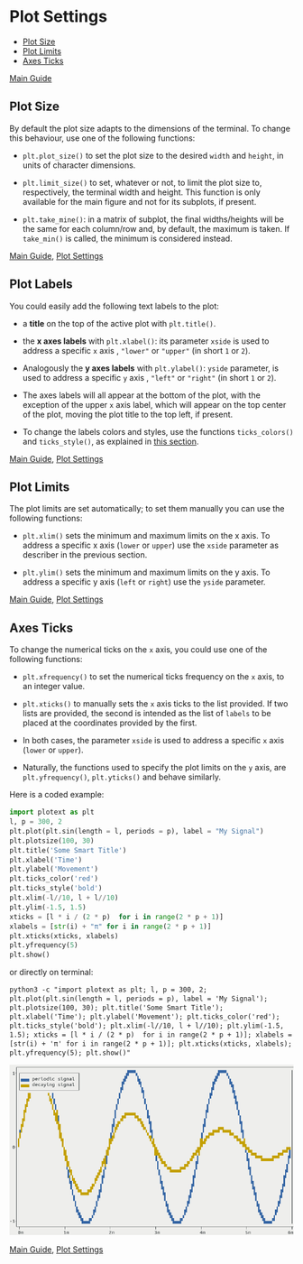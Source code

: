 # Plot Settings

- [Plot Size](https://github.com/piccolomo/plotext/blob/master/readme/settings.md#plot-size)
- [Plot Limits](https://github.com/piccolomo/plotext/blob/master/readme/settings.md#plot-limits)
- [Axes Ticks](https://github.com/piccolomo/plotext/blob/master/readme/settings.md#axes-ticks)

[Main Guide](https://github.com/piccolomo/plotext#guide)


## Plot Size

By default the plot size adapts to the dimensions of the terminal. To change this behaviour, use one of the following functions:

 - `plt.plot_size()` to set the plot size to the desired `width` and `height`, in units of character dimensions.

 - `plt.limit_size()` to set, whatever or not, to limit the plot size to, respectively, the terminal width and height. This function is only available for the main figure and not for its subplots, if present.

 - `plt.take_mine()`: in a matrix of subplot, the final widths/heights will be the same for each column/row and, by default, the maximum is taken. If `take_min()` is called, the minimum is considered instead.

[Main Guide](https://github.com/piccolomo/plotext#guide), [Plot Settings](https://github.com/piccolomo/plotext/blob/master/readme/settings.md#plot-aspect)


## Plot Labels

You could easily add the following text labels to the plot:

- a **title** on the top of the active plot with `plt.title()`.
 
- the **x axes labels** with `plt.xlabel()`: its parameter `xside` is used to address a specific `x` axis , `"lower"` or `"upper"` (in short `1` or `2`). 

- Analogously the **y axes labels** with `plt.ylabel()`: `yside` parameter, is used to address a specific `y` axis , `"left"` or `"right"` (in short `1` or `2`).

- The axes labels will all appear at the bottom of the plot, with the exception of the upper `x` axis label, which will appear on the top center of the plot, moving the plot title to the top left, if present.

- To change the labels colors and styles, use the functions `ticks_colors()` and `ticks_style()`, as explained in [this section](https://github.com/piccolomo/plotext/blob/master/readme/settings.md#colors).
 
[Main Guide](https://github.com/piccolomo/plotext#guide), [Plot Settings](https://github.com/piccolomo/plotext/blob/master/readme/settings.md#plot-aspect)



## Plot Limits

The plot limits are set automatically; to set them manually you can use the following functions:

 - `plt.xlim()` sets the minimum and maximum limits on the x axis. To address a specific x axis (`lower` or `upper`) use the `xside` parameter as describer in the previous section. 

 - `plt.ylim()` sets the minimum and maximum limits on the y axis. To address a specific y axis (`left` or `right`) use the `yside` parameter.


[Main Guide](https://github.com/piccolomo/plotext#guide), [Plot Settings](https://github.com/piccolomo/plotext/blob/master/readme/settings.md#plot-aspect)


## Axes Ticks

To change the numerical ticks on the `x` axis, you could use one of the following functions:

- `plt.xfrequency()` to set the numerical ticks frequency on the `x` axis, to an integer value.

- `plt.xticks()` to manually sets the `x` axis ticks to the list provided. If two lists are provided, the second is intended as the list of `labels` to be placed at the coordinates provided by the first.

- In both cases, the parameter `xside` is used to address a specific `x` axis (`lower` or `upper`).

- Naturally, the functions used to specify the plot limits on the `y` axis, are `plt.yfrequency()`, `plt.yticks()` and behave similarly.

Here is a coded example:
```python
import plotext as plt
l, p = 300, 2
plt.plot(plt.sin(length = l, periods = p), label = "My Signal")
plt.plotsize(100, 30)
plt.title('Some Smart Title')
plt.xlabel('Time')
plt.ylabel('Movement')
plt.ticks_color('red')
plt.ticks_style('bold')
plt.xlim(-l//10, l + l//10)
plt.ylim(-1.5, 1.5)
xticks = [l * i / (2 * p)  for i in range(2 * p + 1)]
xlabels = [str(i) + "π" for i in range(2 * p + 1)]
plt.xticks(xticks, xlabels)
plt.yfrequency(5)
plt.show()
```
or directly on terminal:
```console
python3 -c "import plotext as plt; l, p = 300, 2; plt.plot(plt.sin(length = l, periods = p), label = 'My Signal'); plt.plotsize(100, 30); plt.title('Some Smart Title'); plt.xlabel('Time'); plt.ylabel('Movement'); plt.ticks_color('red'); plt.ticks_style('bold'); plt.xlim(-l//10, l + l//10); plt.ylim(-1.5, 1.5); xticks = [l * i / (2 * p)  for i in range(2 * p + 1)]; xlabels = [str(i) + 'π' for i in range(2 * p + 1)]; plt.xticks(xticks, xlabels); plt.yfrequency(5); plt.show()"
```
![ticks](https://raw.githubusercontent.com/piccolomo/plotext/master/images/ticks.png)

[Main Guide](https://github.com/piccolomo/plotext#guide), [Plot Settings](https://github.com/piccolomo/plotext/blob/master/readme/settings.md#plot-aspect)